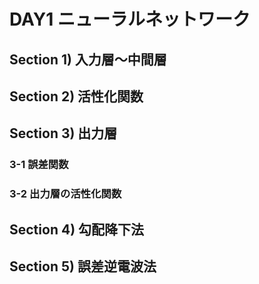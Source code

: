 # DAY1 ニューラルネットワーク

## Section 1) 入力層～中間層
## Section 2) 活性化関数
## Section 3) 出力層
### 3-1 誤差関数
### 3-2 出力層の活性化関数
## Section 4) 勾配降下法
## Section 5) 誤差逆電波法
